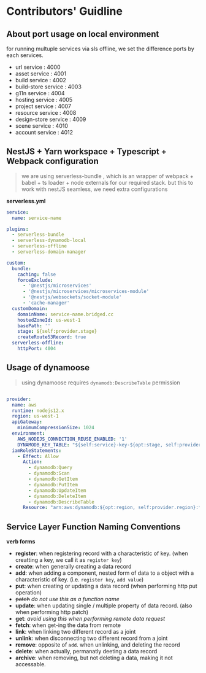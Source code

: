 # Contributors' Guidline



## About port usage on local environment
for running multuple services via sls offline, we set the difference ports by each services.

- url service            : 4000
- asset service          : 4001
- build service          : 4002
- build-store service    : 4003
- g11n service           : 4004
- hosting service        : 4005
- project service        : 4007
- resource service       : 4008
- design-store service   : 4009
- scene service          : 4010
- account service : 4012




## NestJS + Yarn workspace + Typescript + Webpack configuration

> we are using serverless-bundle , which is an wrapper of webpack + babel + ts loader + node externals for our required stack. but this to work with nestJS seamless, we need extra configurations


**serverless.yml**
``` yml
service:
  name: service-name

plugins:
  - serverless-bundle
  - serverless-dynamodb-local
  - serverless-offline
  - serverless-domain-manager

custom:
  bundle:
    caching: false
    forceExclude:
      - '@nestjs/microservices'
      - '@nestjs/microservices/microservices-module'
      - '@nestjs/websockets/socket-module'
      - 'cache-manager'
  customDomain:
    domainName: service-name.bridged.cc
    hostedZoneId: us-west-1
    basePath: ''
    stage: ${self:provider.stage}
    createRoute53Record: true
  serverless-offline:
    httpPort: 4004
```

## Usage of dynamoose
> using dynamoose requires `dynamodb:DescribeTable` permission
``` yml

provider:
  name: aws
  runtime: nodejs12.x
  region: us-west-1
  apiGateway:
    minimumCompressionSize: 1024
  environment: 
    AWS_NODEJS_CONNECTION_REUSE_ENABLED: '1'
    DYNAMODB_KEY_TABLE: "${self:service}-key-${opt:stage, self:provider.stage}"
  iamRoleStatements:
    - Effect: Allow
      Action:
        - dynamodb:Query
        - dynamodb:Scan
        - dynamodb:GetItem
        - dynamodb:PutItem
        - dynamodb:UpdateItem
        - dynamodb:DeleteItem
        - dynamodb:DescribeTable
      Resource: "arn:aws:dynamodb:${opt:region, self:provider.region}:*:table/${self:provider.environment.DYNAMODB_KEY_TABLE}"
```





## Service Layer Function Naming Conventions

**verb forms**
- **register**:                when registering record with a characteristic of key. (when creatting a key, we call it as `register key`)
- **create**:                   when generally creating a data record
- **add**:                       when adding a component, nested form of data to a object with a characteristic of key. (i.e. `register key`, `add value`)
- **put**:                        when creating or updating a data record (when performing http put operation)
- ~~patch~~                   *do not use this as a function name*
- **update**:                  when updating single / multiple property of data record. (also when performing http patch)
- **get**:                         *avoid using this when performing remote data request*
- **fetch**:                      when get-ing the data from remote
- **link**:                         when linking two different record as a joint
- **unlink**:                    when disconnecting two different record from a joint
- **remove**:                 opposite of `add`. when unlinking, and deleting the record 
- **delete**:                    when actually, permanatly deeting a data record
- **archive**:                  when removing, but not deleting a data, making it not accessable.
